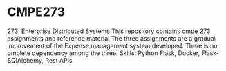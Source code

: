 # CMPE273
273: Enterprise Distributed Systems
This repository contains cmpe 273 assignments and reference material
The three assignments are a gradual improvement of the Expense management system developed. There is no omplete dependency among the three. 
Skills: Python Flask, Docker, Flask-SQlAlchemy, Rest APIs
